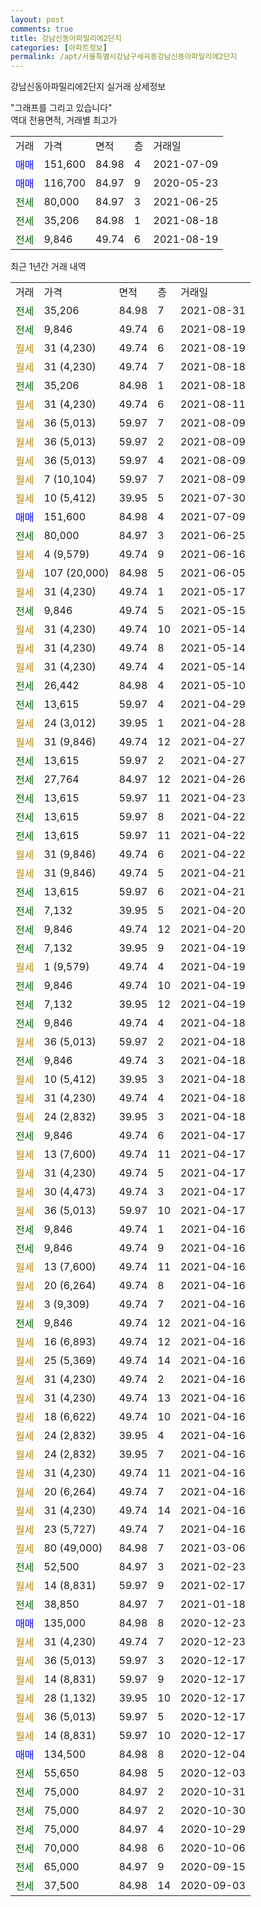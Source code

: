 ```yaml
---
layout: post
comments: true
title: 강남신동아파밀리에2단지
categories: [아파트정보]
permalink: /apt/서울특별시강남구세곡동강남신동아파밀리에2단지
---
```


강남신동아파밀리에2단지 실거래 상세정보

<script type="text/javascript">
  google.charts.load('current', {'packages':['line', 'corechart']});
  google.charts.setOnLoadCallback(drawChart);

  function drawChart() {
    var data = new google.visualization.DataTable();
    data.addColumn('date', '거래일');
    data.addColumn('number', "매매");
    data.addColumn('number', "전세");
    data.addColumn('number', "전매");

    data.addRows([[new Date(Date.parse("2021-08-31")), null, 35206, null], [new Date(Date.parse("2021-08-19")), null, 9846, null], [new Date(Date.parse("2021-08-19")), null, null, null], [new Date(Date.parse("2021-08-18")), null, null, null], [new Date(Date.parse("2021-08-18")), null, 35206, null], [new Date(Date.parse("2021-08-11")), null, null, null], [new Date(Date.parse("2021-08-09")), null, null, null], [new Date(Date.parse("2021-08-09")), null, null, null], [new Date(Date.parse("2021-08-09")), null, null, null], [new Date(Date.parse("2021-08-09")), null, null, null], [new Date(Date.parse("2021-07-30")), null, null, null], [new Date(Date.parse("2021-07-09")), 151600, null, null], [new Date(Date.parse("2021-06-25")), null, 80000, null], [new Date(Date.parse("2021-06-16")), null, null, null], [new Date(Date.parse("2021-06-05")), null, null, null], [new Date(Date.parse("2021-05-17")), null, null, null], [new Date(Date.parse("2021-05-15")), null, 9846, null], [new Date(Date.parse("2021-05-14")), null, null, null], [new Date(Date.parse("2021-05-14")), null, null, null], [new Date(Date.parse("2021-05-14")), null, null, null], [new Date(Date.parse("2021-05-10")), null, 26442, null], [new Date(Date.parse("2021-04-29")), null, 13615, null], [new Date(Date.parse("2021-04-28")), null, null, null], [new Date(Date.parse("2021-04-27")), null, null, null], [new Date(Date.parse("2021-04-27")), null, 13615, null], [new Date(Date.parse("2021-04-26")), null, 27764, null], [new Date(Date.parse("2021-04-23")), null, 13615, null], [new Date(Date.parse("2021-04-22")), null, 13615, null], [new Date(Date.parse("2021-04-22")), null, 13615, null], [new Date(Date.parse("2021-04-22")), null, null, null], [new Date(Date.parse("2021-04-21")), null, null, null], [new Date(Date.parse("2021-04-21")), null, 13615, null], [new Date(Date.parse("2021-04-20")), null, 7132, null], [new Date(Date.parse("2021-04-20")), null, 9846, null], [new Date(Date.parse("2021-04-19")), null, 7132, null], [new Date(Date.parse("2021-04-19")), null, null, null], [new Date(Date.parse("2021-04-19")), null, 9846, null], [new Date(Date.parse("2021-04-19")), null, 7132, null], [new Date(Date.parse("2021-04-18")), null, 9846, null], [new Date(Date.parse("2021-04-18")), null, null, null], [new Date(Date.parse("2021-04-18")), null, 9846, null], [new Date(Date.parse("2021-04-18")), null, null, null], [new Date(Date.parse("2021-04-18")), null, null, null], [new Date(Date.parse("2021-04-18")), null, null, null], [new Date(Date.parse("2021-04-17")), null, 9846, null], [new Date(Date.parse("2021-04-17")), null, null, null], [new Date(Date.parse("2021-04-17")), null, null, null], [new Date(Date.parse("2021-04-17")), null, null, null], [new Date(Date.parse("2021-04-17")), null, null, null], [new Date(Date.parse("2021-04-16")), null, 9846, null], [new Date(Date.parse("2021-04-16")), null, 9846, null], [new Date(Date.parse("2021-04-16")), null, null, null], [new Date(Date.parse("2021-04-16")), null, null, null], [new Date(Date.parse("2021-04-16")), null, null, null], [new Date(Date.parse("2021-04-16")), null, 9846, null], [new Date(Date.parse("2021-04-16")), null, null, null], [new Date(Date.parse("2021-04-16")), null, null, null], [new Date(Date.parse("2021-04-16")), null, null, null], [new Date(Date.parse("2021-04-16")), null, null, null], [new Date(Date.parse("2021-04-16")), null, null, null], [new Date(Date.parse("2021-04-16")), null, null, null], [new Date(Date.parse("2021-04-16")), null, null, null], [new Date(Date.parse("2021-04-16")), null, null, null], [new Date(Date.parse("2021-04-16")), null, null, null], [new Date(Date.parse("2021-04-16")), null, null, null], [new Date(Date.parse("2021-04-16")), null, null, null], [new Date(Date.parse("2021-03-06")), null, null, null], [new Date(Date.parse("2021-02-23")), null, 52500, null], [new Date(Date.parse("2021-02-17")), null, null, null], [new Date(Date.parse("2021-01-18")), null, 38850, null], [new Date(Date.parse("2020-12-23")), 135000, null, null], [new Date(Date.parse("2020-12-23")), null, null, null], [new Date(Date.parse("2020-12-17")), null, null, null], [new Date(Date.parse("2020-12-17")), null, null, null], [new Date(Date.parse("2020-12-17")), null, null, null], [new Date(Date.parse("2020-12-17")), null, null, null], [new Date(Date.parse("2020-12-17")), null, null, null], [new Date(Date.parse("2020-12-04")), 134500, null, null], [new Date(Date.parse("2020-12-03")), null, 55650, null], [new Date(Date.parse("2020-10-31")), null, 75000, null], [new Date(Date.parse("2020-10-30")), null, 75000, null], [new Date(Date.parse("2020-10-29")), null, 75000, null], [new Date(Date.parse("2020-10-06")), null, 70000, null], [new Date(Date.parse("2020-09-15")), null, 65000, null], [new Date(Date.parse("2020-09-03")), null, 37500, null]]);

    var options = {
      hAxis: {
        format: 'yyyy/MM/dd'
      },    
      lineWidth: 0,
      pointsVisible: true,    
      title: '최근 1년간 유형별 실거래가 분포',
      legend: { position: 'bottom' }
    };

    var formatter = new google.visualization.NumberFormat({pattern:'###,###'} );
    formatter.format(data, 1);
    formatter.format(data, 2);
    
    setTimeout(function() {
        var chart = new google.visualization.LineChart(document.getElementById('columnchart_material'));
        chart.draw(data, (options));
        document.getElementById('loading').style.display = 'none';
    }, 1000);
  }
</script>


<div id="loading" style="z-index:20; display: block; margin-left: 0px">"그래프를 그리고 있습니다"</div>
<div id="columnchart_material" style="width: 95%; margin-left: 0px; display: block"></div>
<!-- contents start -->
역대 전용면적, 거래별 최고가
<table class="sortable">
    <tr>
      <td>거래</td>
      <td>가격</td>
      <td>면적</td>
      <td>층</td>
      <td>거래일</td>
    </tr>
        <tr>
          <td><a style="color: blue">매매</a></td>
          <td>151,600</td>
          <td>84.98</td>
          <td>4</td>
          <td>2021-07-09</td>
        </tr>            <tr>
          <td><a style="color: blue">매매</a></td>
          <td>116,700</td>
          <td>84.97</td>
          <td>9</td>
          <td>2020-05-23</td>
        </tr>        
        <tr>
              <td><a style="color: darkgreen">전세</a></td>
              <td>80,000</td>
              <td>84.97</td>
              <td>3</td>
              <td>2021-06-25</td>
            </tr>            <tr>
              <td><a style="color: darkgreen">전세</a></td>
              <td>35,206</td>
              <td>84.98</td>
              <td>1</td>
              <td>2021-08-18</td>
            </tr>            <tr>
              <td><a style="color: darkgreen">전세</a></td>
              <td>9,846</td>
              <td>49.74</td>
              <td>6</td>
              <td>2021-08-19</td>
            </tr>        
    
</table>

최근 1년간 거래 내역

<table class="sortable">
    <tr>
      <td>거래</td>
      <td>가격</td>
      <td>면적</td>
      <td>층</td>
      <td>거래일</td>
    </tr>
    <tr>
      <td><a style="color: darkgreen">전세</a></td>
      <td>35,206</td>
      <td>84.98</td>
      <td>7</td>
      <td>2021-08-31</td>
    </tr>          <tr>
      <td><a style="color: darkgreen">전세</a></td>
      <td>9,846</td>
      <td>49.74</td>
      <td>6</td>
      <td>2021-08-19</td>
    </tr>          <tr>
      <td><a style="color: darkgoldenrod">월세</a></td>
      <td>31 (4,230)</td>
      <td>49.74</td>
      <td>6</td>
      <td>2021-08-19</td>
    </tr>          <tr>
      <td><a style="color: darkgoldenrod">월세</a></td>
      <td>31 (4,230)</td>
      <td>49.74</td>
      <td>7</td>
      <td>2021-08-18</td>
    </tr>          <tr>
      <td><a style="color: darkgreen">전세</a></td>
      <td>35,206</td>
      <td>84.98</td>
      <td>1</td>
      <td>2021-08-18</td>
    </tr>          <tr>
      <td><a style="color: darkgoldenrod">월세</a></td>
      <td>31 (4,230)</td>
      <td>49.74</td>
      <td>6</td>
      <td>2021-08-11</td>
    </tr>          <tr>
      <td><a style="color: darkgoldenrod">월세</a></td>
      <td>36 (5,013)</td>
      <td>59.97</td>
      <td>7</td>
      <td>2021-08-09</td>
    </tr>          <tr>
      <td><a style="color: darkgoldenrod">월세</a></td>
      <td>36 (5,013)</td>
      <td>59.97</td>
      <td>2</td>
      <td>2021-08-09</td>
    </tr>          <tr>
      <td><a style="color: darkgoldenrod">월세</a></td>
      <td>36 (5,013)</td>
      <td>59.97</td>
      <td>4</td>
      <td>2021-08-09</td>
    </tr>          <tr>
      <td><a style="color: darkgoldenrod">월세</a></td>
      <td>7 (10,104)</td>
      <td>59.97</td>
      <td>7</td>
      <td>2021-08-09</td>
    </tr>          <tr>
      <td><a style="color: darkgoldenrod">월세</a></td>
      <td>10 (5,412)</td>
      <td>39.95</td>
      <td>5</td>
      <td>2021-07-30</td>
    </tr>          <tr>
      <td><a style="color: blue">매매</a></td>
      <td>151,600</td>
      <td>84.98</td>
      <td>4</td>
      <td>2021-07-09</td>
    </tr>          <tr>
      <td><a style="color: darkgreen">전세</a></td>
      <td>80,000</td>
      <td>84.97</td>
      <td>3</td>
      <td>2021-06-25</td>
    </tr>          <tr>
      <td><a style="color: darkgoldenrod">월세</a></td>
      <td>4 (9,579)</td>
      <td>49.74</td>
      <td>9</td>
      <td>2021-06-16</td>
    </tr>          <tr>
      <td><a style="color: darkgoldenrod">월세</a></td>
      <td>107 (20,000)</td>
      <td>84.98</td>
      <td>5</td>
      <td>2021-06-05</td>
    </tr>          <tr>
      <td><a style="color: darkgoldenrod">월세</a></td>
      <td>31 (4,230)</td>
      <td>49.74</td>
      <td>1</td>
      <td>2021-05-17</td>
    </tr>          <tr>
      <td><a style="color: darkgreen">전세</a></td>
      <td>9,846</td>
      <td>49.74</td>
      <td>5</td>
      <td>2021-05-15</td>
    </tr>          <tr>
      <td><a style="color: darkgoldenrod">월세</a></td>
      <td>31 (4,230)</td>
      <td>49.74</td>
      <td>10</td>
      <td>2021-05-14</td>
    </tr>          <tr>
      <td><a style="color: darkgoldenrod">월세</a></td>
      <td>31 (4,230)</td>
      <td>49.74</td>
      <td>8</td>
      <td>2021-05-14</td>
    </tr>          <tr>
      <td><a style="color: darkgoldenrod">월세</a></td>
      <td>31 (4,230)</td>
      <td>49.74</td>
      <td>4</td>
      <td>2021-05-14</td>
    </tr>          <tr>
      <td><a style="color: darkgreen">전세</a></td>
      <td>26,442</td>
      <td>84.98</td>
      <td>4</td>
      <td>2021-05-10</td>
    </tr>          <tr>
      <td><a style="color: darkgreen">전세</a></td>
      <td>13,615</td>
      <td>59.97</td>
      <td>4</td>
      <td>2021-04-29</td>
    </tr>          <tr>
      <td><a style="color: darkgoldenrod">월세</a></td>
      <td>24 (3,012)</td>
      <td>39.95</td>
      <td>1</td>
      <td>2021-04-28</td>
    </tr>          <tr>
      <td><a style="color: darkgoldenrod">월세</a></td>
      <td>31 (9,846)</td>
      <td>49.74</td>
      <td>12</td>
      <td>2021-04-27</td>
    </tr>          <tr>
      <td><a style="color: darkgreen">전세</a></td>
      <td>13,615</td>
      <td>59.97</td>
      <td>2</td>
      <td>2021-04-27</td>
    </tr>          <tr>
      <td><a style="color: darkgreen">전세</a></td>
      <td>27,764</td>
      <td>84.97</td>
      <td>12</td>
      <td>2021-04-26</td>
    </tr>          <tr>
      <td><a style="color: darkgreen">전세</a></td>
      <td>13,615</td>
      <td>59.97</td>
      <td>11</td>
      <td>2021-04-23</td>
    </tr>          <tr>
      <td><a style="color: darkgreen">전세</a></td>
      <td>13,615</td>
      <td>59.97</td>
      <td>8</td>
      <td>2021-04-22</td>
    </tr>          <tr>
      <td><a style="color: darkgreen">전세</a></td>
      <td>13,615</td>
      <td>59.97</td>
      <td>11</td>
      <td>2021-04-22</td>
    </tr>          <tr>
      <td><a style="color: darkgoldenrod">월세</a></td>
      <td>31 (9,846)</td>
      <td>49.74</td>
      <td>6</td>
      <td>2021-04-22</td>
    </tr>          <tr>
      <td><a style="color: darkgoldenrod">월세</a></td>
      <td>31 (9,846)</td>
      <td>49.74</td>
      <td>5</td>
      <td>2021-04-21</td>
    </tr>          <tr>
      <td><a style="color: darkgreen">전세</a></td>
      <td>13,615</td>
      <td>59.97</td>
      <td>6</td>
      <td>2021-04-21</td>
    </tr>          <tr>
      <td><a style="color: darkgreen">전세</a></td>
      <td>7,132</td>
      <td>39.95</td>
      <td>5</td>
      <td>2021-04-20</td>
    </tr>          <tr>
      <td><a style="color: darkgreen">전세</a></td>
      <td>9,846</td>
      <td>49.74</td>
      <td>12</td>
      <td>2021-04-20</td>
    </tr>          <tr>
      <td><a style="color: darkgreen">전세</a></td>
      <td>7,132</td>
      <td>39.95</td>
      <td>9</td>
      <td>2021-04-19</td>
    </tr>          <tr>
      <td><a style="color: darkgoldenrod">월세</a></td>
      <td>1 (9,579)</td>
      <td>49.74</td>
      <td>4</td>
      <td>2021-04-19</td>
    </tr>          <tr>
      <td><a style="color: darkgreen">전세</a></td>
      <td>9,846</td>
      <td>49.74</td>
      <td>10</td>
      <td>2021-04-19</td>
    </tr>          <tr>
      <td><a style="color: darkgreen">전세</a></td>
      <td>7,132</td>
      <td>39.95</td>
      <td>12</td>
      <td>2021-04-19</td>
    </tr>          <tr>
      <td><a style="color: darkgreen">전세</a></td>
      <td>9,846</td>
      <td>49.74</td>
      <td>4</td>
      <td>2021-04-18</td>
    </tr>          <tr>
      <td><a style="color: darkgoldenrod">월세</a></td>
      <td>36 (5,013)</td>
      <td>59.97</td>
      <td>2</td>
      <td>2021-04-18</td>
    </tr>          <tr>
      <td><a style="color: darkgreen">전세</a></td>
      <td>9,846</td>
      <td>49.74</td>
      <td>3</td>
      <td>2021-04-18</td>
    </tr>          <tr>
      <td><a style="color: darkgoldenrod">월세</a></td>
      <td>10 (5,412)</td>
      <td>39.95</td>
      <td>3</td>
      <td>2021-04-18</td>
    </tr>          <tr>
      <td><a style="color: darkgoldenrod">월세</a></td>
      <td>31 (4,230)</td>
      <td>49.74</td>
      <td>4</td>
      <td>2021-04-18</td>
    </tr>          <tr>
      <td><a style="color: darkgoldenrod">월세</a></td>
      <td>24 (2,832)</td>
      <td>39.95</td>
      <td>3</td>
      <td>2021-04-18</td>
    </tr>          <tr>
      <td><a style="color: darkgreen">전세</a></td>
      <td>9,846</td>
      <td>49.74</td>
      <td>6</td>
      <td>2021-04-17</td>
    </tr>          <tr>
      <td><a style="color: darkgoldenrod">월세</a></td>
      <td>13 (7,600)</td>
      <td>49.74</td>
      <td>11</td>
      <td>2021-04-17</td>
    </tr>          <tr>
      <td><a style="color: darkgoldenrod">월세</a></td>
      <td>31 (4,230)</td>
      <td>49.74</td>
      <td>5</td>
      <td>2021-04-17</td>
    </tr>          <tr>
      <td><a style="color: darkgoldenrod">월세</a></td>
      <td>30 (4,473)</td>
      <td>49.74</td>
      <td>3</td>
      <td>2021-04-17</td>
    </tr>          <tr>
      <td><a style="color: darkgoldenrod">월세</a></td>
      <td>36 (5,013)</td>
      <td>59.97</td>
      <td>10</td>
      <td>2021-04-17</td>
    </tr>          <tr>
      <td><a style="color: darkgreen">전세</a></td>
      <td>9,846</td>
      <td>49.74</td>
      <td>1</td>
      <td>2021-04-16</td>
    </tr>          <tr>
      <td><a style="color: darkgreen">전세</a></td>
      <td>9,846</td>
      <td>49.74</td>
      <td>9</td>
      <td>2021-04-16</td>
    </tr>          <tr>
      <td><a style="color: darkgoldenrod">월세</a></td>
      <td>13 (7,600)</td>
      <td>49.74</td>
      <td>11</td>
      <td>2021-04-16</td>
    </tr>          <tr>
      <td><a style="color: darkgoldenrod">월세</a></td>
      <td>20 (6,264)</td>
      <td>49.74</td>
      <td>8</td>
      <td>2021-04-16</td>
    </tr>          <tr>
      <td><a style="color: darkgoldenrod">월세</a></td>
      <td>3 (9,309)</td>
      <td>49.74</td>
      <td>7</td>
      <td>2021-04-16</td>
    </tr>          <tr>
      <td><a style="color: darkgreen">전세</a></td>
      <td>9,846</td>
      <td>49.74</td>
      <td>12</td>
      <td>2021-04-16</td>
    </tr>          <tr>
      <td><a style="color: darkgoldenrod">월세</a></td>
      <td>16 (6,893)</td>
      <td>49.74</td>
      <td>12</td>
      <td>2021-04-16</td>
    </tr>          <tr>
      <td><a style="color: darkgoldenrod">월세</a></td>
      <td>25 (5,369)</td>
      <td>49.74</td>
      <td>14</td>
      <td>2021-04-16</td>
    </tr>          <tr>
      <td><a style="color: darkgoldenrod">월세</a></td>
      <td>31 (4,230)</td>
      <td>49.74</td>
      <td>2</td>
      <td>2021-04-16</td>
    </tr>          <tr>
      <td><a style="color: darkgoldenrod">월세</a></td>
      <td>31 (4,230)</td>
      <td>49.74</td>
      <td>13</td>
      <td>2021-04-16</td>
    </tr>          <tr>
      <td><a style="color: darkgoldenrod">월세</a></td>
      <td>18 (6,622)</td>
      <td>49.74</td>
      <td>10</td>
      <td>2021-04-16</td>
    </tr>          <tr>
      <td><a style="color: darkgoldenrod">월세</a></td>
      <td>24 (2,832)</td>
      <td>39.95</td>
      <td>4</td>
      <td>2021-04-16</td>
    </tr>          <tr>
      <td><a style="color: darkgoldenrod">월세</a></td>
      <td>24 (2,832)</td>
      <td>39.95</td>
      <td>7</td>
      <td>2021-04-16</td>
    </tr>          <tr>
      <td><a style="color: darkgoldenrod">월세</a></td>
      <td>31 (4,230)</td>
      <td>49.74</td>
      <td>11</td>
      <td>2021-04-16</td>
    </tr>          <tr>
      <td><a style="color: darkgoldenrod">월세</a></td>
      <td>20 (6,264)</td>
      <td>49.74</td>
      <td>7</td>
      <td>2021-04-16</td>
    </tr>          <tr>
      <td><a style="color: darkgoldenrod">월세</a></td>
      <td>31 (4,230)</td>
      <td>49.74</td>
      <td>14</td>
      <td>2021-04-16</td>
    </tr>          <tr>
      <td><a style="color: darkgoldenrod">월세</a></td>
      <td>23 (5,727)</td>
      <td>49.74</td>
      <td>7</td>
      <td>2021-04-16</td>
    </tr>          <tr>
      <td><a style="color: darkgoldenrod">월세</a></td>
      <td>80 (49,000)</td>
      <td>84.98</td>
      <td>7</td>
      <td>2021-03-06</td>
    </tr>          <tr>
      <td><a style="color: darkgreen">전세</a></td>
      <td>52,500</td>
      <td>84.97</td>
      <td>3</td>
      <td>2021-02-23</td>
    </tr>          <tr>
      <td><a style="color: darkgoldenrod">월세</a></td>
      <td>14 (8,831)</td>
      <td>59.97</td>
      <td>9</td>
      <td>2021-02-17</td>
    </tr>          <tr>
      <td><a style="color: darkgreen">전세</a></td>
      <td>38,850</td>
      <td>84.97</td>
      <td>7</td>
      <td>2021-01-18</td>
    </tr>          <tr>
      <td><a style="color: blue">매매</a></td>
      <td>135,000</td>
      <td>84.98</td>
      <td>8</td>
      <td>2020-12-23</td>
    </tr>          <tr>
      <td><a style="color: darkgoldenrod">월세</a></td>
      <td>31 (4,230)</td>
      <td>49.74</td>
      <td>7</td>
      <td>2020-12-23</td>
    </tr>          <tr>
      <td><a style="color: darkgoldenrod">월세</a></td>
      <td>36 (5,013)</td>
      <td>59.97</td>
      <td>3</td>
      <td>2020-12-17</td>
    </tr>          <tr>
      <td><a style="color: darkgoldenrod">월세</a></td>
      <td>14 (8,831)</td>
      <td>59.97</td>
      <td>9</td>
      <td>2020-12-17</td>
    </tr>          <tr>
      <td><a style="color: darkgoldenrod">월세</a></td>
      <td>28 (1,132)</td>
      <td>39.95</td>
      <td>10</td>
      <td>2020-12-17</td>
    </tr>          <tr>
      <td><a style="color: darkgoldenrod">월세</a></td>
      <td>36 (5,013)</td>
      <td>59.97</td>
      <td>5</td>
      <td>2020-12-17</td>
    </tr>          <tr>
      <td><a style="color: darkgoldenrod">월세</a></td>
      <td>14 (8,831)</td>
      <td>59.97</td>
      <td>10</td>
      <td>2020-12-17</td>
    </tr>          <tr>
      <td><a style="color: blue">매매</a></td>
      <td>134,500</td>
      <td>84.98</td>
      <td>8</td>
      <td>2020-12-04</td>
    </tr>          <tr>
      <td><a style="color: darkgreen">전세</a></td>
      <td>55,650</td>
      <td>84.98</td>
      <td>5</td>
      <td>2020-12-03</td>
    </tr>          <tr>
      <td><a style="color: darkgreen">전세</a></td>
      <td>75,000</td>
      <td>84.97</td>
      <td>2</td>
      <td>2020-10-31</td>
    </tr>          <tr>
      <td><a style="color: darkgreen">전세</a></td>
      <td>75,000</td>
      <td>84.97</td>
      <td>2</td>
      <td>2020-10-30</td>
    </tr>          <tr>
      <td><a style="color: darkgreen">전세</a></td>
      <td>75,000</td>
      <td>84.97</td>
      <td>4</td>
      <td>2020-10-29</td>
    </tr>          <tr>
      <td><a style="color: darkgreen">전세</a></td>
      <td>70,000</td>
      <td>84.98</td>
      <td>6</td>
      <td>2020-10-06</td>
    </tr>          <tr>
      <td><a style="color: darkgreen">전세</a></td>
      <td>65,000</td>
      <td>84.97</td>
      <td>9</td>
      <td>2020-09-15</td>
    </tr>          <tr>
      <td><a style="color: darkgreen">전세</a></td>
      <td>37,500</td>
      <td>84.98</td>
      <td>14</td>
      <td>2020-09-03</td>
    </tr>      </table>
<!-- contents end -->    

